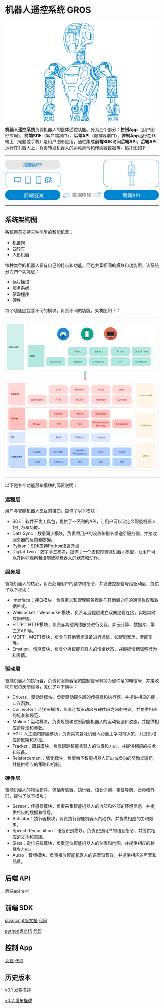 # 机器人遥控系统 GROS

![](pics/gr1half.png)



**机器人遥控系统**负责机器人的整体遥控功能。分为三个部分：**控制App**（用户图形应用），**前端SDK**（客户端接口），**后端API**（服务器接口）。**控制App**运行在终端上（电脑或手机）是用户图形应用，通过集成**前端SDK**访问**后端API**。**后端API**运行在机器人上，负责转发机器人的运动命令和传感器数据等。拓扑图如下：  

---

![](pics/v0.1_1.png)

---

## 系统架构图
系统目前支持三种类型的智能机器：
- 机器狗
- 四轮车
- 人形机器

每种类型的机器人都有自己的特点和功能，但也共享相同的模块和功能层。该系统分为四个功能层：
- 远程操控
- 服务系统
- 驱动程序
- 硬件

每个功能层包含不同的模块，负责不同的功能。架构图如下：

---

![](pics/arch.png)

---

以下是各个功能层和模块的简要说明：

### 远程层
用户与智能机器人交互的接口，提供了以下模块：
 - SDK：软件开发工具包，提供了一系列的API，让用户可以自定义智能机器人的行为和功能。
 - Data Sync：数据同步模块，负责将用户的设置和指令发送给服务器，并接收服务器的反馈和数据。
 - Python：SDK支持Python语言开发
 - Digital Twin：数字孪生模块，提供了一个虚拟的智能机器人模型，让用户可以在远程观察和控制智能机器人的状态和动作。
 
### 服务层
智能机器人的核心，负责处理用户的请求和指令，并发送控制信号给驱动层，提供了以下模块：
 - Interface：接口模块，负责定义和管理服务器层与其他层之间的通信协议和数据格式。
 - Websocket：Websocket模块，负责与远程层建立双向通信连接，实现实时数据传输。
 - HTTP：HTTP模块，负责与其他网络服务进行交互，如云计算、数据库、第三方API等。
 - MQTT：MQTT模块，负责与其他智能设备进行通信，如智能家居、智能车等。
 - Emotion：情感模块，负责分析智能机器人的情绪状态，并根据情绪调整行为和表情。

### 驱动层
智能机器人的执行器，负责将服务器层的控制信号转换为硬件层的电信号，并接收硬件层的反馈信号，提供了以下模块：
 - Drivers：驱动器模块，负责驱动硬件层的传感器和执行器，并提供相应的接口和函数。
 - Connector：连接器模块，负责连接驱动层与硬件层之间的电路，并提供相应的标准和规范。
 - Motion：运动模块，负责规划和控制智能机器人的运动轨迹和姿态，并提供相应的算法和参数。
 - AGI：人工通用智能模块，负责实现智能机器人的自主学习和决策，并提供相应的框架和方法。
 - Tracker：跟踪模块，负责跟踪智能机器人的位置和方向，并提供相应的技术和设备。
 - Reinforcement：强化模块，负责给予智能机器人正向或负向的奖励或惩罚，并提供相应的策略和机制。

### 硬件层
智能机器人的物理部件，包括传感器、执行器、语音识别、定位导航、音频和外形，提供了以下模块：
 - Sensor：传感器模块，负责采集智能机器人的内部和外部的环境信息，并提供相应的数据和信号。
 - Actuator：执行器模块，负责执行智能机器人的动作，并提供相应的力和效果。
 - Speech Recognition：语音识别模块，负责识别用户的语音指令，并提供相应的文本和意图。
 - Slam：定位导航模块，负责定位智能机器人的位置和地图，并提供相应的路径和方向。
 - Audio：音频模块，负责播放智能机器人的语音和音效，并提供相应的声音和品质。


## 后端 API
[后端api 文档](docs/server_api/readme.md)  

## 前端 SDK

[javascript版文档](docs/sdk_js/readme.md)  [代码](https://github.com/FFTAI/gros_client_js) 

[python版文档](docs/sdk_py/readme.md)  [代码](https://github.com/FFTAI/gros_client_py)

## 控制 App
[文档](docs/app/readme.md)  [代码](https://github.com/FFTAI/gros_app)  


## 历史版本
[v0.1 发布描述](v0.1.md)

[v0.2 发布描述](v0.2.md)
